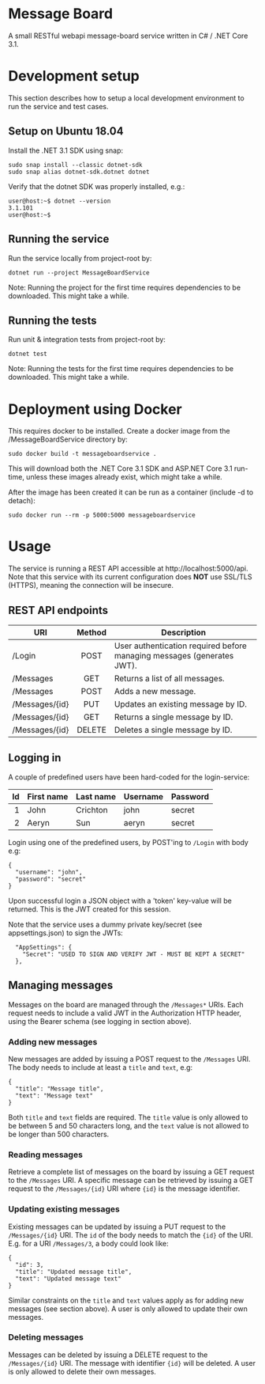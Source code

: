 # Message Board

A small RESTful webapi message-board service written in C# / .NET Core 3.1.

# Development setup

This section describes how to setup a local development environment to run the service and test cases.

## Setup on Ubuntu 18.04

Install the .NET 3.1 SDK using snap:
```
sudo snap install --classic dotnet-sdk
sudo snap alias dotnet-sdk.dotnet dotnet
```

Verify that the dotnet SDK was properly installed, e.g.:
```
user@host:~$ dotnet --version
3.1.101
user@host:~$
```

## Running the service

Run the service locally from project-root by:
```
dotnet run --project MessageBoardService
```

Note: Running the project for the first time requires dependencies to be downloaded. This might take a while.

## Running the tests
Run unit & integration tests from project-root by:
```
dotnet test
```
Note: Running the tests for the first time requires dependencies to be downloaded. This might take a while.

# Deployment using Docker

This requires docker to be installed. Create a docker image from the /MessageBoardService directory by:
```
sudo docker build -t messageboardservice .
```

This will download both the .NET Core 3.1 SDK and ASP.NET Core 3.1 run-time, unless these images already exist, which might take a while.

After the image has been created it can be run as a container (include -d to detach):
```
sudo docker run --rm -p 5000:5000 messageboardservice
```

# Usage

The service is running a REST API accessible at http://localhost:5000/api. Note that this service with its current configuration does **NOT** use SSL/TLS (HTTPS), meaning the connection will be insecure.

## REST API endpoints

| URI            | Method        | Description                                                               |
| -------------- |:-------------:| ------------------------------------------------------------------------- |
| /Login         | POST          | User authentication required before managing messages (generates JWT).    |
| /Messages      | GET           | Returns a list of all messages.                                           |
| /Messages      | POST          | Adds a new message.                                                       |
| /Messages/{id} | PUT           | Updates an existing message by ID.                                        |
| /Messages/{id} | GET           | Returns a single message by ID.                                           |
| /Messages/{id} | DELETE        | Deletes a single message by ID.                                           |

## Logging in

A couple of predefined users have been hard-coded for the login-service:

| Id | First name | Last name | Username | Password |
| --:| ---------- | --------- | -------- | -------- |
|  1 | John       | Crichton  | john     | secret   |
|  2 | Aeryn      | Sun       | aeryn    | secret   |

Login using one of the predefined users, by POST'ing to `/Login` with body e.g:
```
{
  "username": "john",
  "password": "secret"
}
```

Upon successful login a JSON object with a 'token' key-value will be returned. This is the JWT created for this session.

Note that the service uses a dummy private key/secret (see appsettings.json) to sign the JWTs:
```
  "AppSettings": {
    "Secret": "USED TO SIGN AND VERIFY JWT - MUST BE KEPT A SECRET"
  },
```

## Managing messages

Messages on the board are managed through the `/Messages*` URIs. Each request needs to include a valid JWT in the Authorization HTTP header, using the Bearer schema (see logging in section above).

### Adding new messages

New messages are added by issuing a POST request to the `/Messages` URI. The body needs to include at least a `title` and `text`, e.g:
```
{
  "title": "Message title",
  "text": "Message text"
}
```
Both `title` and `text` fields are required. The `title` value is only allowed to be between 5 and 50 characters long, and the `text` value is not allowed to be longer than 500 characters.

### Reading messages

Retrieve a complete list of messages on the board by issuing a GET request to the `/Messages` URI. A specific message can be retrieved by issuing a GET request to the `/Messages/{id}` URI where `{id}` is the message identifier.

### Updating existing messages

Existing messages can be updated by issuing a PUT request to the `/Messages/{id}` URI. The `id` of the body needs to match the `{id}` of the URI. E.g. for a URI `/Messages/3`, a body could look like:
```
{
  "id": 3,
  "title": "Updated message title",
  "text": "Updated message text"
}
```

Similar constraints on the `title` and `text` values apply as for adding new messages (see section above). A user is only allowed to update their own messages.

### Deleting messages

Messages can be deleted by issuing a DELETE request to the `/Messages/{id}` URI. The message with identifier `{id}` will be deleted. A user is only allowed to delete their own messages.
